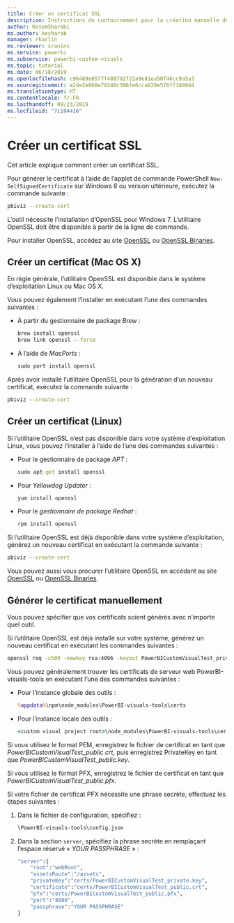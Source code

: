 ```yaml
---
title: Créer un certificat SSL
description: Instructions de contournement pour la création manuelle des certificats pour un serveur de développement
author: KesemSharabi
ms.author: kesharab
manager: rkarlin
ms.reviewer: sranins
ms.service: powerbi
ms.subservice: powerbi-custom-visuals
ms.topic: tutorial
ms.date: 06/18/2019
ms.openlocfilehash: c96489e6577f4887d2f22a9e81ea50f46cc9a5a3
ms.sourcegitcommit: e2de2e8b8e78240c306fe6cca820e5f6ff188944
ms.translationtype: HT
ms.contentlocale: fr-FR
ms.lasthandoff: 09/23/2019
ms.locfileid: "71194416"
---
```

# <a name="create-an-ssl-certificate"></a>Créer un certificat SSL

Cet article explique comment créer un certificat SSL.

Pour générer le certificat à l’aide de l’applet de commande PowerShell `New-SelfSignedCertificate` sur Windows 8 ou version ultérieure, exécutez la commande suivante :

```cmd
pbiviz --create-cert
```

L’outil nécessite l’installation d’OpenSSL pour Windows 7. L’utilitaire OpenSSL doit être disponible à partir de la ligne de commande.

Pour installer OpenSSL, accédez au site [OpenSSL](https://www.openssl.org) ou [OpenSSL Binaries](https://wiki.openssl.org/index.php/Binaries).



## <a name="create-a-certificate-mac-os-x"></a>Créer un certificat (Mac OS X)

En règle générale, l’utilitaire OpenSSL est disponible dans le système d’exploitation Linux ou Mac OS X.

Vous pouvez également l’installer en exécutant l’une des commandes suivantes :
* À partir du gestionnaire de package *Brew* :

    ```cmd
    brew install openssl
    brew link openssl --force
    ```

* À l’aide de *MacPorts* :

    ```cmd
    sudo port install openssl
    ```

Après avoir installé l’utilitaire OpenSSL pour la génération d’un nouveau certificat, exécutez la commande suivante :

```cmd
pbiviz --create-cert
```

## <a name="create-a-certificate-linux"></a>Créer un certificat (Linux)

Si l’utilitaire OpenSSL n’est pas disponible dans votre système d’exploitation Linux, vous pouvez l’installer à l’aide de l’une des commandes suivantes :

* Pour le gestionnaire de package *APT* :

    ```cmd
    sudo apt-get install openssl
    ```

* Pour *Yellowdog Updater* :

    ```cmd
    yum install openssl
    ```

* Pour le *gestionnaire de package Redhat* :

    ```cmd
    rpm install openssl
    ```

Si l’utilitaire OpenSSL est déjà disponible dans votre système d’exploitation, générez un nouveau certificat en exécutant la commande suivante :

```cmd
pbiviz --create-cert
```

Vous pouvez aussi vous procurer l’utilitaire OpenSSL en accédant au site [OpenSSL](https://www.openssl.org) ou [OpenSSL Binaries](https://wiki.openssl.org/index.php/Binaries).

## <a name="generate-the-certificate-manually"></a>Générer le certificat manuellement

Vous pouvez spécifier que vos certificats soient générés avec n’importe quel outil.

Si l’utilitaire OpenSSL est déjà installé sur votre système, générez un nouveau certificat en exécutant les commandes suivantes :

```cmd
openssl req -x509 -newkey rsa:4096 -keyout PowerBICustomVisualTest_private.key -out PowerBICustomVisualTest_public.crt -days 365
```

Vous pouvez généralement trouver les certificats de serveur web PowerBI-visuals-tools en exécutant l’une des commandes suivantes :

* Pour l’instance globale des outils :

    ```cmd
    %appdata%\npm\node_modules\PowerBI-visuals-tools\certs
    ```

* Pour l’instance locale des outils :

    ```cmd
    <custom visual project root>\node_modules\PowerBI-visuals-tools\certs
    ```

Si vous utilisez le format PEM, enregistrez le fichier de certificat en tant que *PowerBICustomVisualTest_public.crt*, puis enregistrez PrivateKey en tant que *PowerBICustomVisualTest_public.key*.

Si vous utilisez le format PFX, enregistrez le fichier de certificat en tant que *PowerBICustomVisualTest_public.pfx*.

Si votre fichier de certificat PFX nécessite une phrase secrète, effectuez les étapes suivantes :
1. Dans le fichier de configuration, spécifiez :

    ```cmd
    \PowerBI-visuals-tools\config.json
    ```

1. Dans la section `server`, spécifiez la phrase secrète en remplaçant l’espace réservé « *YOUR PASSPHRASE* » :

    ```cmd
    "server":{
        "root":"webRoot",
        "assetsRoute":"/assets",
        "privateKey":"certs/PowerBICustomVisualTest_private.key",
        "certificate":"certs/PowerBICustomVisualTest_public.crt",
        "pfx":"certs/PowerBICustomVisualTest_public.pfx",
        "port":"8080",
        "passphrase":"YOUR PASSPHRASE"
    }
    ```
